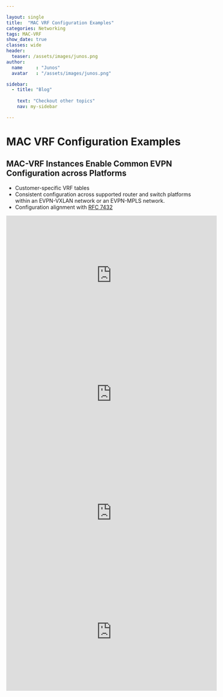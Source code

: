 ```yaml
---

layout: single
title:  "MAC VRF Configuration Examples"
categories: Networking
tags: MAC-VRF
show_date: true
classes: wide
header:
  teaser: /assets/images/junos.png
author:
  name     : "Junos"
  avatar   : "/assets/images/junos.png"

sidebar:
  - title: "Blog"
   
    text: "Checkout other topics"
    nav: my-sidebar

---
```

# MAC VRF Configuration Examples
## MAC-VRF Instances Enable Common EVPN Configuration across Platforms

- Customer-specific VRF tables
- Consistent configuration across supported router and switch platforms within an EVPN-VXLAN network or an EVPN-MPLS network.
- Configuration alignment with [RFC 7432](https://datatracker.ietf.org/doc/html/rfc7432)

<iframe width="560" height="315" src="https://www.youtube.com/embed/r1WfNVdu5uY?si=Z0v-DT40spUcxhAI" title="YouTube video player" frameborder="0" allow="accelerometer; autoplay; clipboard-write; encrypted-media; gyroscope; picture-in-picture; web-share" referrerpolicy="strict-origin-when-cross-origin" allowfullscreen></iframe>

<iframe width="560" height="315" src="https://www.youtube.com/embed/kTB6f3Utfls?si=67DRMO7Bj0MITx7f" title="YouTube video player" frameborder="0" allow="accelerometer; autoplay; clipboard-write; encrypted-media; gyroscope; picture-in-picture; web-share" referrerpolicy="strict-origin-when-cross-origin" allowfullscreen></iframe>

<iframe width="560" height="315" src="https://www.youtube.com/embed/TspnRyS2IpY?si=FaCB-p2n0t7SdJW1" title="YouTube video player" frameborder="0" allow="accelerometer; autoplay; clipboard-write; encrypted-media; gyroscope; picture-in-picture; web-share" referrerpolicy="strict-origin-when-cross-origin" allowfullscreen></iframe>

<iframe width="560" height="315" src="https://www.youtube.com/embed/k8_O5KuPYvM?si=2f0ZQxilLPe5PDC0" title="YouTube video player" frameborder="0" allow="accelerometer; autoplay; clipboard-write; encrypted-media; gyroscope; picture-in-picture; web-share" referrerpolicy="strict-origin-when-cross-origin" allowfullscreen></iframe>
